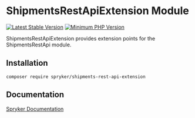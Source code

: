 # ShipmentsRestApiExtension Module
[![Latest Stable Version](https://poser.pugx.org/spryker/shipments-rest-api-extension/v/stable.svg)](https://packagist.org/packages/spryker/shipments-rest-api-extension)
[![Minimum PHP Version](https://img.shields.io/badge/php-%3E%3D%207.4-8892BF.svg)](https://php.net/)

ShipmentsRestApiExtension provides extension points for the ShipmentsRestApi module.

## Installation

```
composer require spryker/shipments-rest-api-extension
```

## Documentation

[Spryker Documentation](https://academy.spryker.com/developing_with_spryker/module_guide/modules.html)
